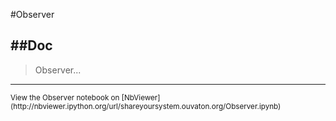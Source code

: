 
<!--
FrozenIsBool False
-->

#Observer

##Doc
----


> 
> Observer...
> 
> 

----

<small>
View the Observer notebook on [NbViewer](http://nbviewer.ipython.org/url/shareyoursystem.ouvaton.org/Observer.ipynb)
</small>

